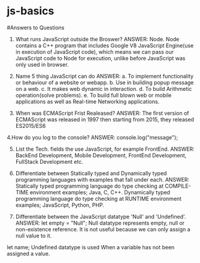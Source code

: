 ﻿# js-basics
#Answers to Questions

1. What runs JavaScript outside the Broswer?
ANSWER: Node. Node contains a C++ program that includes Google V8 JavaScript Engine(use in execution of JavaScript code), which means we can pass our JavaScript code to Node for execution, unlike before JavaScript was only used in browser.

2. Name 5 thing JavaScript can do
ANSWER:
a. To implement functionality or behaviour of a website or webapp.
b. Use in building popup message on a web.
c. It makes web dynamic in interaction.
d. To build Arithmetic operation(solve problems).
e. To build full blown web or mobile applications as well as Real-time Networking applications.

3. When was ECMAScript Frist Realeased?
ANSWER: The first version of ECMAScript was released in 1997 then starting from 2015, they released ES2015/ES6

4.How do you log to the console?
ANSWER: console.log("message");

5. List the Tech. fields the use JavaScript, for example FrontEnd.
ANSWER: BackEnd Development, Mobile Development, FrontEnd Development, FullStack Development etc.

6. Differentiate between Statically typed and Dynamically typed programming languages with examples that fall under each.
ANSWER:
Statically typed programming language do type checking at COMPILE-TIME environment examples; Java, C, C++.
Dynamically typed programming language do type checking at RUNTIME environment examples; JavaScript, Python, PHP.

7. Differentiate between the JavaScript datatype 'Null' and 'Undefined'.
ANSWER:
let empty = "Null";
Null datatype represents empty, null or non-existence reference. It is not useful because we can only assign a null value to it.

let name;
Undefined datatype is used When a variable has not been assigned a value.
